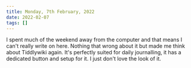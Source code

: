 ```yaml
---
title: Monday, 7th February, 2022
date: 2022-02-07
tags: []
---
```


I spent much of the weekend away from the computer and that means I can't really write on here. Nothing that wrong about it but made me think about Tiddlywiki again. It's perfectly suited for daily journalling, it has a dedicated button and setup for it. I just don't love the look of it.
